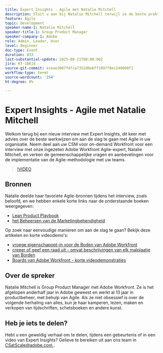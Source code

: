 ```yaml
---
title: Expert Insights - Agile met Natalie Mitchell
description: Sluit u aan bij Natalie Mitchell terwijl ze de beste praktijken, bronnen en tips van Agile deelt om Agile met uw Workfront-teams te implementeren.
feature: Agile
topic: Development
speaker-name-1: Natalie Mitchell
speaker-title-1: Group Product Manager
speaker-company-1: Adobe
role: Admin, Leader, User
level: Beginner
doc-type: Event
duration: 833
last-substantial-update: 2025-08-21T00:00:00Z
jira: KT-18614
source-git-commit: eceae3007f4fca7352d0ebff1097f8ec248000f1
workflow-type: tm+mt
source-wordcount: '254'
ht-degree: 0%

---
```



# Expert Insights - Agile met Natalie Mitchell

Welkom terug bij een nieuw interview met Expert Insights, dit keer met advies over de beste werkwijzen om aan de slag te gaan met Agile in uw organisatie. Neem deel aan uw CSM voor on-demand Workfront voor een interview met onze ingezeten Adobe Workfront Agile-expert, Natalie Mitchell, en verken de gemeenschappelijke vragen en aanbevelingen voor de implementatie van de Agile-methodologie met uw teams.

>[!VIDEO](https://video.tv.adobe.com/v/3469891/?learn=on&enablevpops)

## Bronnen

Natalie deelde haar favoriete Agile-bronnen tijdens het interview, zoals beloofd, en we hebben enkele korte links naar de onderstaande boeken weergegeven:
* [ Lean Product Playbook ](https://leanproductplaybook.com/)
* [ het Beheersen van de Marketingbehendigheid ](https://masteringmarketingagility.com/)

Op zoek naar eenvoudige manieren om aan de slag te gaan? Bekijk deze artikelen en korte videodemo&#39;s:

* [ vroege eigenschapopt-in voor de Boden van Adobe Workfront ](https://experienceleague.adobe.com/docs/workfront/using/agile/boards-in-workfront/boards-early-feature-opt-in.html?lang=en)
* [ creeer of geef een raad uit - omvat beschrijvingen van elk malplaatje van Borden ](https://experienceleague.adobe.com/docs/workfront/using/agile/boards-in-workfront/create-edit-board.html?lang=en)
* [ Boards van Adobe Workfront - korte videodemonstraties ](https://experienceleague.adobe.com/docs/workfront/using/agile/boards-in-workfront/boards-video-demonstrations.html?lang=en)

## Over de spreker

Natalie Mitchell is Group Product Manager met Adobe Workfront. Ze is het afgelopen anderhalf jaar in Adobe geweest en werkt al 13 jaar in productbeheer, met behulp van Agile. Als ze niet obsessief is over de volgende herhaling van alles, kun je haar kamperen, lezen, maken en verkopen van tijdschriften, schetsboeken en andere kunst.

## Heb je iets te delen?

Hebt u een geweldig verhaal om te delen, tijdens een gebeurtenis of in een video van Expert Insights? Gelieve te bereiken uit aan ons team in [ CSatScale@adobe.com ](mailto:CSatScale@adobe.com).
